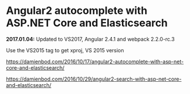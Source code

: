 # Angular2 autocomplete with ASP.NET Core and Elasticsearch


<b>2017.01.04:</b> Updated to VS2017, Angular 2.4.1 and webpack 2.2.0-rc.3

Use the VS2015 tag to get xproj, VS 2015 version

https://damienbod.com/2016/10/17/angular2-autocomplete-with-asp-net-core-and-elasticsearch/

https://damienbod.com/2016/10/29/angular2-search-with-asp-net-core-and-elasticsearch/
